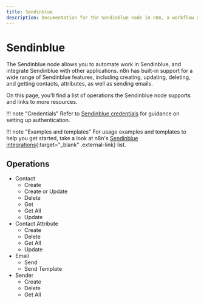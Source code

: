 ```yaml
---
title: Sendinblue
description: Documentation for the Sendinblue node in n8n, a workflow automation platform. Includes details of operations and configuration, and links to examples and credentials information.
---
```


# Sendinblue

The Sendinblue node allows you to automate work in Sendinblue, and integrate Sendinblue with other applications. n8n has built-in support for a wide range of Sendinblue features, including creating, updating, deleting, and getting contacts, attributes, as well as sending emails. 

On this page, you'll find a list of operations the Sendinblue node supports and links to more resources.

!!! note "Credentials"
    Refer to [Sendinblue credentials](/integrations/builtin/credentials/sendinblue/) for guidance on setting up authentication. 

!!! note "Examples and templates"
    For usage examples and templates to help you get started, take a look at n8n's [Sendinblue integrations](https://n8n.io/integrations/sendinblue/){:target="_blank" .external-link} list.

## Operations

* Contact
    * Create
    * Create or Update
    * Delete
    * Get
    * Get All
    * Update
* Contact Attribute
    * Create
    * Delete
    * Get All
    * Update
* Email
    * Send
    * Send Template
* Sender
    * Create
    * Delete
    * Get All

